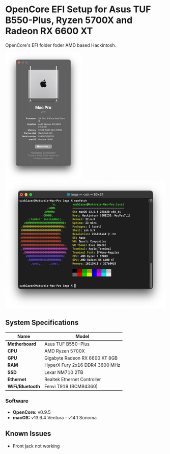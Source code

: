 # OpenCore EFI Setup for Asus TUF B550-Plus, Ryzen 5700X and Radeon RX 6600 XT

OpenCore's EFI folder foder AMD based Hackintosh.

<img src="imgs/about.png" alt="drawing" height="400"/>
<img src="imgs/neofetch.png" alt="drawing" height="400"/>

## System Specifications

| Name               | Model                            |
| ------------------ | -------------------------------- |
| **Motherboard**    | Asus TUF B550-Plus               |
| **CPU**            | AMD Ryzen 5700X                  |
| **GPU**            | Gigabyte Radeon RX 6600 XT 8GB   |
| **RAM**            | HyperX Fury 2x16 DDR4 3600 MHz   |
| **SSD**            | Lexar NM710 2TB                  |
| **Ethernet**       | Realtek Ethernet Controller      |
| **WiFi/Bluetooth** | Fenvi T919 (BCM94360)            |

### Software

- **OpenCore:** v0.9.5
- **macOS:** v13.6.4 Ventura - v14.1 Sonoma

## Known Issues

- Front jack not working
